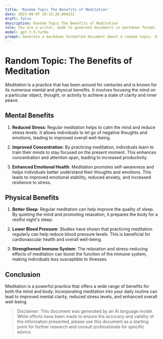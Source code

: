 ```yaml
---
title: 'Random Topic The Benefits of Meditation'
date: 2023-09-07 20:15:28.894232
draft: false
description: Random Topic The Benefits of Meditation
role: You are a writer, made to generate documents in markdown format. It is very important that all of the documents you generate are in valid markdown format.
model: gpt-3.5-turbo
prompt: Generate a markdown formatted document about a random topic. At the bottom, include a disclaimer explaining that the document was generated by you. The first line of the document should be the title. Make sure that the entire document is in proper markdown format, using a mix of various tags to make the document visually appealing.
---
```


# Random Topic: The Benefits of Meditation

*Meditation* is a practice that has been around for centuries and is known for its numerous mental and physical benefits. It involves focusing the mind on a particular object, thought, or activity to achieve a state of clarity and inner peace.

## Mental Benefits

1. **Reduced Stress**: Regular meditation helps to calm the mind and reduce stress levels. It allows individuals to let go of negative thoughts and emotions, leading to improved overall well-being.

2. **Improved Concentration**: By practicing meditation, individuals learn to train their minds to stay focused on the present moment. This enhances concentration and attention span, leading to increased productivity.

3. **Enhanced Emotional Health**: Meditation promotes self-awareness and helps individuals better understand their thoughts and emotions. This leads to improved emotional stability, reduced anxiety, and increased resilience to stress.

## Physical Benefits

1. **Better Sleep**: Regular meditation can help improve the quality of sleep. By quieting the mind and promoting relaxation, it prepares the body for a restful night's sleep.

2. **Lower Blood Pressure**: Studies have shown that practicing meditation regularly can help reduce blood pressure levels. This is beneficial for cardiovascular health and overall well-being.

3. **Strengthened Immune System**: The relaxation and stress-reducing effects of meditation can boost the function of the immune system, making individuals less susceptible to illnesses.

## Conclusion

Meditation is a powerful practice that offers a wide range of benefits for both the mind and body. Incorporating meditation into your daily routine can lead to improved mental clarity, reduced stress levels, and enhanced overall well-being.

> Disclaimer: This document was generated by an AI language model. While efforts have been made to ensure the accuracy and validity of the information presented, please use this document as a starting point for further research and consult professionals for specific advice.